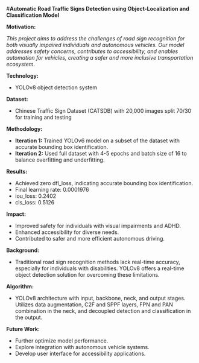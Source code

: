 #**Automatic Road Traffic Signs Detection using Object-Localization and Classification Model**

**Motivation:**

*This project aims to address the challenges of road sign recognition for both visually impaired individuals and autonomous vehicles. Our model addresses safety concerns, contributes to accessibility, and enables automation for vehicles, creating a safer and more inclusive transportation ecosystem.*

**Technology:**

* YOLOv8 object detection system

**Dataset:**

* Chinese Traffic Sign Dataset (CATSDB) with 20,000 images split 70/30 for training and testing

**Methodology:**

* **Iteration 1:** Trained YOLOv6 model on a subset of the dataset with accurate bounding box identification.
* **Iteration 2:** Used full dataset with 4-5 epochs and batch size of 16 to balance overfitting and underfitting.

**Results:**

* Achieved zero dfl_loss, indicating accurate bounding box identification.
* Final learning rate: 0.0001976
* iou_loss: 0.2402
* cls_loss: 0.5126

**Impact:**

* Improved safety for individuals with visual impairments and ADHD.
* Enhanced accessibility for diverse needs.
* Contributed to safer and more efficient autonomous driving.

**Background:**

* Traditional road sign recognition methods lack real-time accuracy, especially for individuals with disabilities. YOLOv8 offers a real-time object detection solution for overcoming these limitations.

**Algorithm:**

* YOLOv8 architecture with input, backbone, neck, and output stages. Utilizes data augmentation, C2F and SPPF layers, FPN and PAN combination in the neck, and decoupled detection and classification in the output.

**Future Work:**

* Further optimize model performance.
* Explore integration with autonomous vehicle systems.
* Develop user interface for accessibility applications.


